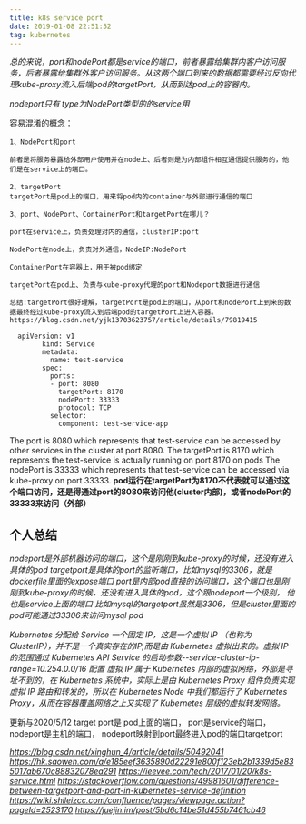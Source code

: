 ```yaml
---
title: k8s service port
date: 2019-01-08 22:51:52
tag: kubernetes
---
```


*总的来说，port和nodePort都是service的端口，前者暴露给集群内客户访问服务，后者暴露给集群外客户访问服务。从这两个端口到来的数据都需要经过反向代理kube-proxy流入后端pod的targetPort，从而到达pod上的容器内。*

*nodeport只有 type为NodePort类型的的service用*

容易混淆的概念：
```aidl
1、NodePort和port

前者是将服务暴露给外部用户使用并在node上、后者则是为内部组件相互通信提供服务的，他们是在service上的端口。

2、targetPort
targetPort是pod上的端口，用来将pod内的container与外部进行通信的端口

3、port、NodePort、ContainerPort和targetPort在哪儿？

port在service上，负责处理对内的通信，clusterIP:port

NodePort在node上，负责对外通信，NodeIP:NodePort

ContainerPort在容器上，用于被pod绑定

targetPort在pod上、负责与kube-proxy代理的port和Nodeport数据进行通信

总结:targetPort很好理解，targetPort是pod上的端口，从port和nodePort上到来的数据最终经过kube-proxy流入到后端pod的targetPort上进入容器。
https://blog.csdn.net/yjk13703623757/article/details/79819415

```

```
  apiVersion: v1
        kind: Service
        metadata:
          name: test-service
        spec:
          ports:
          - port: 8080
            targetPort: 8170
            nodePort: 33333
            protocol: TCP 
          selector:
            component: test-service-app
```
The port is 8080 which represents that test-service can be accessed by other services in the cluster at port 8080. 
The targetPort is 8170 which represents the test-service is actually running on port 8170 on pods 
The nodePort is 33333 which represents that test-service can be accessed via kube-proxy on port 33333.
**pod运行在targetPort为8170不代表就可以通过这个端口访问，还是得通过port的8080来访问他(cluster内部)，或者nodePort的33333来访问（外部）**

## 个人总结
*nodeport是外部机器访问的端口，这个是刚刚到kube-proxy的时候，还没有进入具体的pod*
*targetport是具体的port的监听端口，比如mysql的3306，就是dockerfile里面的expose端口*
*port是内部pod直接的访问端口，这个端口也是刚刚到kube-proxy的时候，还没有进入具体的pod，这个跟nodeport一个级别，
他也是service上面的端口
比如mysql的targetport虽然是3306，但是cluster里面的pod可能通过33306来访问mysql pod*

*Kubernetes 分配给 Service 一个固定 IP，这是一个虚拟 IP （也称为 ClusterIP），并不是一个真实存在的IP,而是由 Kubernetes 虚拟出来的。虚拟 IP 的范围通过 Kubernetes API Service 的启动参数--service-cluster-ip-range=10.254.0.0/16 配置*
*虚拟 IP 属于 Kubernetes 内部的虚拟网络，外部是寻址不到的，在 Kubernetes 系统中，实际上是由 Kubernetes Proxy 组件负责实现虚拟 IP 路由和转发的，所以在 Kubernetes Node 中我们都运行了 Kubernetes Proxy，从而在容器覆盖网络之上又实现了 Kubernetes 层级的虚拟转发网络。*

更新与2020/5/12
target port是 pod上面的端口， port是service的端口， nodeport是主机的端口， nodeport映射到port最终进入pod的端口targetport
 

*https://blog.csdn.net/xinghun_4/article/details/50492041*
*https://hk.saowen.com/a/e185eef3635890d22291e800f123eb2b1339d5e835017ab670c88832078ea291*
*https://ieevee.com/tech/2017/01/20/k8s-service.html*
*https://stackoverflow.com/questions/49981601/difference-between-targetport-and-port-in-kubernetes-service-definition*
*https://wiki.shileizcc.com/confluence/pages/viewpage.action?pageId=2523170*
*https://juejin.im/post/5bd6c14be51d455b7461cb46*
